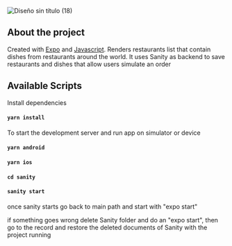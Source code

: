 ![Diseño sin título (18)](https://user-images.githubusercontent.com/67404147/184295740-3b510212-29da-418b-8efe-685ed7247069.png)


## About the project

Created with [Expo](https://expo.dev/) and [Javascript](https://www.typescriptlang.org). Renders restaurants list that contain dishes from restaurants around the world. It uses Sanity as backend to save restaurants and dishes that allow users simulate an order

## Available Scripts

Install dependencies

#### `yarn install`

To start the development server and run app on simulator or device

#### `yarn android`

#### `yarn ios`

#### `cd sanity`

#### `sanity start`

once sanity starts go back to main path and start with "expo start"

if something goes wrong delete Sanity folder and do an "expo start", then go to the record and restore the deleted documents of Sanity with the project running
